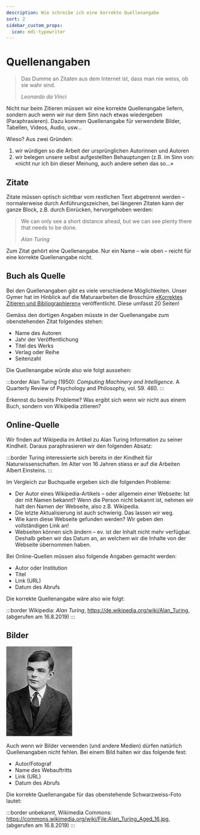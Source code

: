 ```yaml
---
description: Wie schreibe ich eine korrekte Quellenangabe
sort: 2
sidebar_custom_props:
  icon: mdi-typewriter
---
```


# Quellenangaben




> Das Dumme an Zitaten aus dem Internet ist, dass man nie weiss, ob sie wahr sind.
>
> <cite>Leonardo da Vinci</cite>

Nicht nur beim Zitieren müssen wir eine korrekte Quellenangabe liefern, sondern auch wenn wir nur dem Sinn nach etwas wiedergeben (Paraphrasieren). Dazu kommen Quellenangabe für verwendete Bilder, Tabellen, Videos, Audio, usw...

Wieso? Aus zwei Gründen:
1. wir würdigen so die Arbeit der ursprünglichen Autorinnen und Autoren
2. wir belegen unsere selbst aufgestellten Behauptungen (z.B. im Sinn von: «nicht nur ich bin dieser Meinung, auch andere sehen das so...»

## Zitate
Zitate müssen optisch sichtbar vom restlichen Text abgetrennt werden – normalerweise durch Anführungszeichen, bei längeren Zitaten kann der ganze Block, z.B. durch Einrücken, hervorgehoben werden:

> We can only see a short distance ahead, but we can see plenty there that needs to be done.
>
> <cite>Alan Turing</cite>

Zum Zitat gehört eine Quellenangabe. Nur ein Name – wie oben – reicht für eine korrekte Quellenangabe nicht.

## Buch als Quelle

Bei den Quellenangaben gibt es viele verschiedene Möglichkeiten. Unser Gymer hat im Hinblick auf die Maturaarbeiten die Broschüre [«Korrektes Zitieren und Bibliographieren»](https://intern.gymkirchenfeld.ch/document/show?id=60004) veröffentlicht. Diese umfasst 20 Seiten!

Gemäss den dortigen Angaben müsste in der Quellenangabe zum obenstehenden Zitat folgendes stehen:
- Name des Autoren
- Jahr der Veröffentlichung
- Titel des Werks
- Verlag oder Reihe
- Seitenzahl

Die Quellenangabe würde also wie folgt aussehen:

:::border
Alan Turing (1950): *Computing Machinery and Intelligence*. A Quarterly Review of Psychology and Philosophy, vol. 59. 460.
:::

Erkennst du bereits Probleme? Was ergibt sich wenn wir nicht aus einem Buch, sondern von Wikipedia zitieren?

## Online-Quelle
Wir finden auf Wikipedia im Artikel zu Alan Turing Information zu seiner Kindheit. Daraus paraphrasieren wir den folgenden Absatz:

:::border
Turing interessierte sich bereits in der Kindheit für Naturwissenschaften. Im Alter von 16 Jahren stiess er auf die Arbeiten Albert Einsteins.
:::

Im Vergleich zur Buchquelle ergeben sich die folgenden Probleme:
- Der Autor eines Wikipedia-Artikels – oder allgemein einer Webseite: Ist der mit Namen bekannt? Wenn die Person nicht bekannt ist, nehmen wir halt den Namen der Webseite, also z.B. Wikipedia.
- Die letzte Aktualisierung ist auch schwierig. Das lassen wir weg.
- Wie kann diese Webseite gefunden werden? Wir geben den vollständigen Link an!
- Webseiten können sich ändern – ev. ist der Inhalt nicht mehr verfügbar. Deshalb geben wir das Datum an, an welchem wir die Inhalte von der Webseite übernommen haben.

Bei Online-Quellen müssen also folgende Angaben gemacht werden:

- Autor oder Institution
- Titel
- Link (URL)
- Datum des Abrufs

Die korrekte Quellenangabe wäre also wie folgt:

:::border
Wikipedia: *Alan Turing*, https://de.wikipedia.org/wiki/Alan_Turing, (abgerufen am 16.8.2019)
:::


## Bilder

![unbekannt, [Wikimedia Commons](https://commons.wikimedia.org/wiki/File:Alan_Turing_Aged_16.jpg), (abgerufen am 16.8.2019) ](./images/Alan_Turing_Aged_16.jpg)


Auch wenn wir Bilder verwenden (und andere Medien) dürfen natürlich Quellenangaben nicht fehlen. Bei einem Bild halten wir das folgende fest:

- Autor/Fotograf
- Name des Webauftritts
- Link (URL)
- Datum des Abrufs

Die korrekte Quellenangabe für das obenstehende Schwarzweiss-Foto lautet:

:::border
unbekannt, Wikimedia Commons: https://commons.wikimedia.org/wiki/File:Alan_Turing_Aged_16.jpg, (abgerufen am 16.8.2019)
:::
